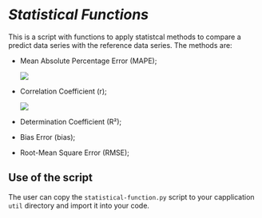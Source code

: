# *Statistical Functions*

This is a script with functions to apply statistcal methods to compare a predict data series with the reference data series. The methods are:

* Mean Absolute Percentage Error (MAPE);

	<img src="https://render.githubusercontent.com/render/math?math=MAPE = {1 \over n} \sum_{\substack{i=1}} {\Bigl\lvert {{y_{ref_i} - y_{pred_i}} \over {y_{ref_i}}} \Bigr\rvert}">

* Correlation Coefficient (r);

	<img src="https://render.githubusercontent.com/render/math?math=r = {{n({\sum_{\substack{i=1}} y_{ref_i} y_{pred_i}})} - ({{\sum_{\substack{i=1}} y_{ref_i}}})({{\sum_{\substack{i=1}} y_{pred_i}}}) \over \sqrt{[n {\sum_{\substack{i=1}} y_{ref_i}^2}]  }}">

* Determination Coefficient (R²);



* Bias Error (bias);



* Root-Mean Square Error (RMSE);



## Use of the script

The user can copy the `statistical-function.py` script to your capplication `util` directory and import it into your code.